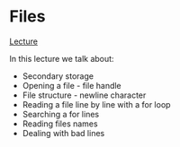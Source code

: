 # Files

[Lecture](https://www.py4e.com/html3/07-files)

In this lecture we talk about:
- Secondary storage
- Opening a file - file handle
- File structure - newline character
- Reading a file line by line with a for loop
- Searching a for lines
- Reading files names
- Dealing with bad lines

